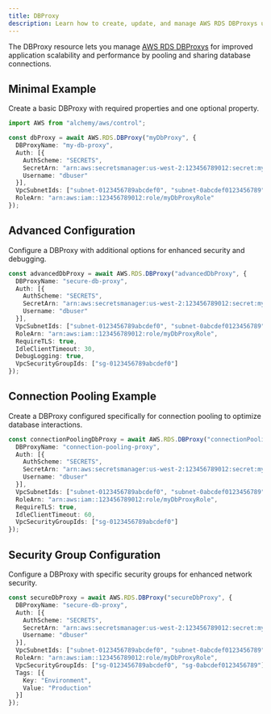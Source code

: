 ```yaml
---
title: DBProxy
description: Learn how to create, update, and manage AWS RDS DBProxys using Alchemy Cloud Control.
---
```


The DBProxy resource lets you manage [AWS RDS DBProxys](https://docs.aws.amazon.com/rds/latest/userguide/) for improved application scalability and performance by pooling and sharing database connections.

## Minimal Example

Create a basic DBProxy with required properties and one optional property.

```ts
import AWS from "alchemy/aws/control";

const dbProxy = await AWS.RDS.DBProxy("myDbProxy", {
  DBProxyName: "my-db-proxy",
  Auth: [{
    AuthScheme: "SECRETS",
    SecretArn: "arn:aws:secretsmanager:us-west-2:123456789012:secret:mysecret",
    Username: "dbuser"
  }],
  VpcSubnetIds: ["subnet-0123456789abcdef0", "subnet-0abcdef0123456789"],
  RoleArn: "arn:aws:iam::123456789012:role/myDbProxyRole"
});
```

## Advanced Configuration

Configure a DBProxy with additional options for enhanced security and debugging.

```ts
const advancedDbProxy = await AWS.RDS.DBProxy("advancedDbProxy", {
  DBProxyName: "secure-db-proxy",
  Auth: [{
    AuthScheme: "SECRETS",
    SecretArn: "arn:aws:secretsmanager:us-west-2:123456789012:secret:mysecret",
    Username: "dbuser"
  }],
  VpcSubnetIds: ["subnet-0123456789abcdef0", "subnet-0abcdef0123456789"],
  RoleArn: "arn:aws:iam::123456789012:role/myDbProxyRole",
  RequireTLS: true,
  IdleClientTimeout: 30,
  DebugLogging: true,
  VpcSecurityGroupIds: ["sg-0123456789abcdef0"]
});
```

## Connection Pooling Example

Create a DBProxy configured specifically for connection pooling to optimize database interactions.

```ts
const connectionPoolingDbProxy = await AWS.RDS.DBProxy("connectionPoolingDbProxy", {
  DBProxyName: "connection-pooling-proxy",
  Auth: [{
    AuthScheme: "SECRETS",
    SecretArn: "arn:aws:secretsmanager:us-west-2:123456789012:secret:mysecret",
    Username: "dbuser"
  }],
  VpcSubnetIds: ["subnet-0123456789abcdef0", "subnet-0abcdef0123456789"],
  RoleArn: "arn:aws:iam::123456789012:role/myDbProxyRole",
  RequireTLS: true,
  IdleClientTimeout: 60,
  VpcSecurityGroupIds: ["sg-0123456789abcdef0"]
});
```

## Security Group Configuration

Configure a DBProxy with specific security groups for enhanced network security.

```ts
const secureDbProxy = await AWS.RDS.DBProxy("secureDbProxy", {
  DBProxyName: "secure-db-proxy",
  Auth: [{
    AuthScheme: "SECRETS",
    SecretArn: "arn:aws:secretsmanager:us-west-2:123456789012:secret:mysecret",
    Username: "dbuser"
  }],
  VpcSubnetIds: ["subnet-0123456789abcdef0", "subnet-0abcdef0123456789"],
  RoleArn: "arn:aws:iam::123456789012:role/myDbProxyRole",
  VpcSecurityGroupIds: ["sg-0123456789abcdef0", "sg-0abcdef0123456789"],
  Tags: [{
    Key: "Environment",
    Value: "Production"
  }]
});
```